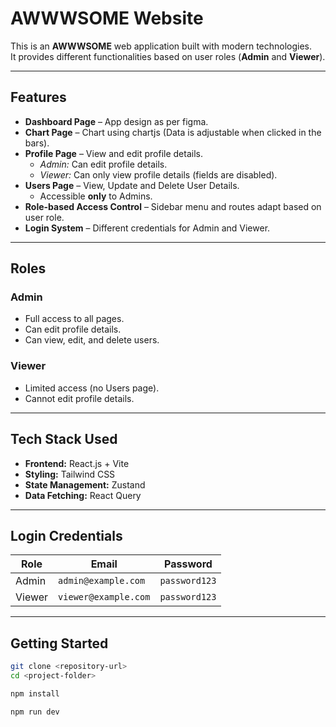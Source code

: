 # AWWWSOME Website

This is an **AWWWSOME** web application built with modern technologies.  
It provides different functionalities based on user roles (**Admin** and **Viewer**).

---

## Features

- **Dashboard Page** – App design as per figma.
- **Chart Page** – Chart using chartjs (Data is adjustable when clicked in the bars).
- **Profile Page** – View and edit profile details.  
  - *Admin:* Can edit profile details.  
  - *Viewer:* Can only view profile details (fields are disabled).
- **Users Page** – View, Update and Delete User Details.  
  - Accessible **only** to Admins.
- **Role-based Access Control** – Sidebar menu and routes adapt based on user role.
- **Login System** – Different credentials for Admin and Viewer.

---

## Roles

### **Admin**
- Full access to all pages.
- Can edit profile details.
- Can view, edit, and delete users.

### **Viewer**
- Limited access (no Users page).
- Cannot edit profile details.

---

## Tech Stack Used

- **Frontend:** React.js + Vite
- **Styling:** Tailwind CSS
- **State Management:** Zustand
- **Data Fetching:** React Query

---

## Login Credentials

| Role   | Email                   | Password     |
|--------|------------------------|--------------|
| Admin  | `admin@example.com`    | `password123` |
| Viewer | `viewer@example.com`   | `password123` |

---

## Getting Started

```bash
git clone <repository-url>
cd <project-folder>

npm install

npm run dev

